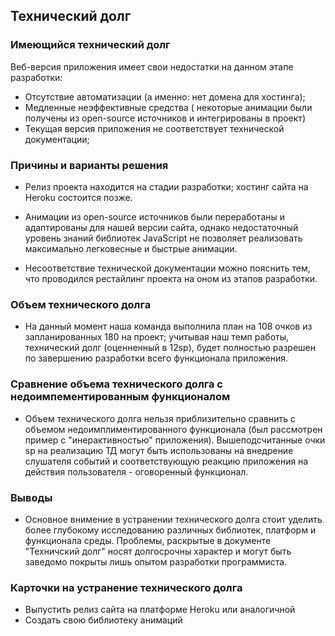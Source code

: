 ## Технический долг

### Имеющийся технический долг

Веб-версия приложения имеет свои недостатки на данном этапе разработки:

- Отсутствие автоматизации (а именно: нет домена для хостинга);
- Медленные неэффективные средства ( некоторые анимации были получены из open-source источников и интегрированы в проект)
- Текущая версия приложения не соответствует технической документации;

### Причины и варианты решения
- Релиз проекта находится на стадии разработки; хостинг сайта на Heroku состоится позже.

- Анимации из open-source источников были переработаны и адаптированы для нашей версии сайта, однако недостаточный уровень знаний библиотек JavaScript не позволяет реализовать максимально легковесные и быстрые анимации.

- Несоответствие технической документации можно пояснить тем, что проводился рестайлинг проекта на оном из этапов разработки.

### Объем технического долга
- На данный момент наша команда выполнила план на 108 очков из запланированных 180 на проект; учитывая наш темп работы, технический долг (оценненный в 12sp), будет полностью разрешен по завершению разработки всего функционала приложения.

### Сравнение объема технического долга с недоимпементированным функционалом
- Объем технического долга нельзя приблизительно сравнить с объемом недоимплиментированного функционала (был рассмотрен пример с "инерактивностью" приложения). Вышеподсчитанные очки sp на реализацию ТД могут быть использованы на внедрение слушателя событий и соответствующую реакцию приложения на действия пользователя - оговоренный функционал.
  
### Выводы
- Основное внимение в устранении технического долга стоит уделить более глубокому исследованию различных библиотек, платформ и функционала среды.
Проблемы, раскрытые в документе "Техничский долг" носят долгосрочны характер и могут быть заведомо покрыты лишь опытом разработки программиста.

### Карточки на устранение технического долга
- Выпустить релиз сайта на платформе Heroku или аналогичной
- Создать свою библиотеку анимаций

